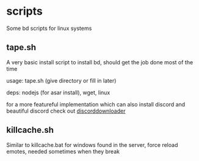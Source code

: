 # scripts
Some bd scripts for linux systems

## tape.sh
A very basic install script to install bd, should get the job done most of the time

usage: tape.sh (give directory or fill in later)

deps: nodejs (for asar install), wget, linux

for a more featureful implementation which can also install discord and beautiful discord check out [discorddownloader](https://github.com/simoniz0r/discorddownloader)

## killcache.sh
Similar to killcache.bat for windows found in the server, force reload emotes, needed sometimes when they break
